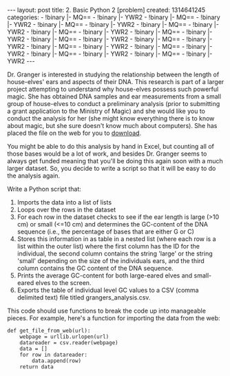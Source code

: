 --- layout: post title: 2. Basic Python 2 [problem] created: 1314641245
categories: - !binary |- MQ== - !binary |- YWR2 - !binary |- MQ== -
!binary |- YWR2 - !binary |- MQ== - !binary |- YWR2 - !binary |- MQ== -
!binary |- YWR2 - !binary |- MQ== - !binary |- YWR2 - !binary |- MQ== -
!binary |- YWR2 - !binary |- MQ== - !binary |- YWR2 - !binary |- MQ== -
!binary |- YWR2 - !binary |- MQ== - !binary |- YWR2 - !binary |- MQ== -
!binary |- YWR2 - !binary |- MQ== - !binary |- YWR2 - !binary |- MQ== -
!binary |- YWR2 ---

Dr. Granger is interested in studying the relationship between the
length of house-elves' ears and aspects of their DNA. This research is
part of a larger project attempting to understand why house-elves
possess such powerful magic. She has obtained DNA samples and ear
measurements from a small group of house-elves to conduct a preliminary
analysis (prior to submitting a grant application to the Ministry of
Magic) and she would like you to conduct the analysis for her (she might
know everything there is to know about magic, but she sure doesn't know
much about computers). She has placed the file on the web for you to
[download](http://programmingforbiologists.org/sites/programmingforbiologists.org/files/houseelf_earlength_dna_data.csv).

You might be able to do this analysis by hand in Excel, but counting all
of those bases would be a lot of work, and besides Dr. Granger seems to
always get funded meaning that you'll be doing this again soon with a
much larger dataset. So, you decide to write a script so that it will be
easy to do the analysis again.

Write a Python script that:

1.  Imports the data into a list of lists
2.  Loops over the rows in the dataset
3.  For each row in the dataset checks to see if the ear length is large
    (\>10 cm) or small (\<=10 cm) and determines the GC-content of the
    DNA sequence (i.e., the percentage of bases that are either G or C)
4.  Stores this information in as table in a nested list (where each row
    is a list within the outer list) where the first column has the ID
    for the individual, the second column contains the string 'large' or
    the string 'small' depending on the size of the individuals ears,
    and the third column contains the GC content of the DNA sequence.
5.  Prints the average GC-content for both large-eared elves and
    small-eared elves to the screen.
6.  Exports the table of individual level GC values to a CSV (comma
    delimited text) file titled grangers\_analysis.csv.

This code should use functions to break the code up into manageable
pieces. For example, here's a function for importing the data from the
web:

    def get_file_from_web(url):
        webpage = urllib.urlopen(url)
        datareader = csv.reader(webpage)
        data = []
        for row in datareader:
            data.append(row)
        return data
